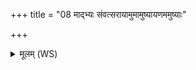 +++
title = "08 माद्भ्यः संवत्सरायामुमामुष्यायणममुष्याः"

+++
<details><summary>मूलम् (WS)</summary>

माद्भ्यः संवत्सरायामुमामुष्यायणममुष्याः पुत्रमा वृश्चामि ॥ १० ॥
</details>